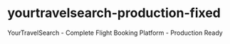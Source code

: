 # yourtravelsearch-production-fixed
YourTravelSearch - Complete Flight Booking Platform - Production Ready
